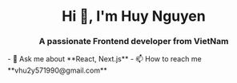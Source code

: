 <h1 align="center">Hi 👋, I'm Huy Nguyen</h1>
<p></p>
<h3 align="center">A passionate Frontend developer from VietNam</h3>
<p></p>
- 💬 Ask me about **React, Next.js**
- 📫 How to reach me **vhu2y571990@gmail.com**

<!--
**vhuy257/vhuy257** is a ✨ _special_ ✨ repository because its `README.md` (this file) appears on your GitHub profile.

Here are some ideas to get you started:

- 🔭 I’m currently working on ...
- 🌱 I’m currently learning ...
- 👯 I’m looking to collaborate on ...
- 🤔 I’m looking for help with ...
- 💬 Ask me about ...
- 📫 How to reach me: ...
- 😄 Pronouns: ...
- ⚡ Fun fact: ...
-->
